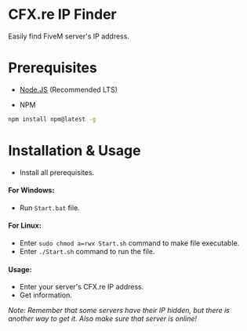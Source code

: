 # CFX.re IP Finder
Easily find FiveM server's IP address.
# Prerequisites
* [Node.JS](https://nodejs.org/en/download/) (Recommended LTS)

* NPM
```bash
npm install npm@latest -g
```
# Installation & Usage
* Install all prerequisites.
#### For Windows:
* Run `Start.bat` file.
#### For Linux:
* Enter `sudo chmod a=rwx Start.sh` command to make file executable.
* Enter `./Start.sh` command to run the file.
#### Usage:
* Enter your server's CFX.re IP address.
* Get information.

*Note: Remember that some servers have their IP hidden, but there is another way to get it. Also make sure that server is online!*


